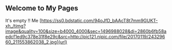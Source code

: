 ## Welcome to My Pages
It's empty !!
Me [https://ss0.bdstatic.com/94oJfD_bAAcT8t7mm9GUKT-xh_/timg?image&quality=100&size=b4000_4000&sec=1496988028&di=2860b6fb58aedcf1ed9c378e31f8e29c&src=http://pic121.nipic.com/file/20170119/24329660_211553862038_2.jpg](url)

